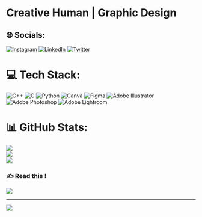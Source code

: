 # Creative Human | Graphic Design

## 🌐 Socials:
[![Instagram](https://img.shields.io/badge/Instagram-%23E4405F.svg?logo=Instagram&logoColor=white)](https://instagram.com/meminchu) [![LinkedIn](https://img.shields.io/badge/LinkedIn-%230077B5.svg?logo=linkedin&logoColor=white)](https://linkedin.com/in/anthahkarana) [![Twitter](https://img.shields.io/badge/Twitter-%231DA1F2.svg?logo=Twitter&logoColor=white)](https://twitter.com/me_minchu) 

# 💻 Tech Stack:
![C++](https://img.shields.io/badge/c++-%2300599C.svg?style=flat-square&logo=c%2B%2B&logoColor=white) ![C](https://img.shields.io/badge/c-%2300599C.svg?style=flat-square&logo=c&logoColor=white) ![Python](https://img.shields.io/badge/python-3670A0?style=flat-square&logo=python&logoColor=ffdd54) ![Canva](https://img.shields.io/badge/Canva-%2300C4CC.svg?style=flat-square&logo=Canva&logoColor=white) 	![Figma](https://img.shields.io/badge/figma-%23F24E1E.svg?style=flat-square&logo=figma&logoColor=white) ![Adobe Illustrator](https://img.shields.io/badge/adobeillustrator-%23FF9A00.svg?style=flat-square&logo=adobeillustrator&logoColor=white) ![Adobe Photoshop](https://img.shields.io/badge/adobephotoshop-%2331A8FF.svg?style=flat-square&logo=adobephotoshop&logoColor=white) ![Adobe Lightroom](https://img.shields.io/badge/Adobe%20Lightroom-31A8FF.svg?style=flat-square&logo=Adobe%20Lightroom&logoColor=white)
# 📊 GitHub Stats:
![](https://github-readme-stats.vercel.app/api?username=githubber-me&theme=prussian&hide_border=false&include_all_commits=false&count_private=false)<br/>
![](https://github-readme-streak-stats.herokuapp.com/?user=githubber-me&theme=prussian&hide_border=false)<br/>
![](https://github-readme-stats.vercel.app/api/top-langs/?username=githubber-me&theme=prussian&hide_border=false&include_all_commits=false&count_private=false&layout=compact)

### ✍️ Read this !
![](https://quotes-github-readme.vercel.app/api?type=horizontal&theme=radical)

---
[![](https://visitcount.itsvg.in/api?id=githubber-me&icon=2&color=7)](https://visitcount.itsvg.in)
